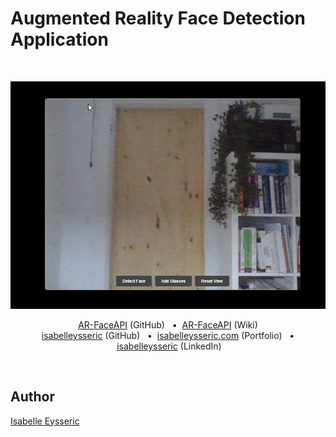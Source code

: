 <p align="center">
  <h1>Augmented Reality Face Detection Application</h1><br>
</p>
<p align="center">
  <img src="https://github.com/isabelleysseric/AR-FaceAPI/blob/master/ar-face-detection.png" alt="User interface image"/>
</p>  

<p align='center'>
  <a href="https://github.com/isabelleysseric/AR-FaceAPI/tree/main">AR-FaceAPI</a> (GitHub)
  &nbsp; • &nbsp;<a href="https://github.com/isabelleysseric/AR-FaceAPI/wiki/Home">AR-FaceAPI</a> (Wiki)<br/>
  <a href="https://github.com/isabelleysseric">isabelleysseric</a> (GitHub)
  &nbsp; • &nbsp;<a href="https://isabelleysseric.com/">isabelleysseric.com</a> (Portfolio)
  &nbsp; • &nbsp;<a href="https://www.linkedin.com/in/isabelleysseric/">isabelleysseric</a> (LinkedIn) <br/>
</p>
<br/>


## Author
[Isabelle Eysseric](https://github.com/isabelleysseric)
<br/>
<br/>
